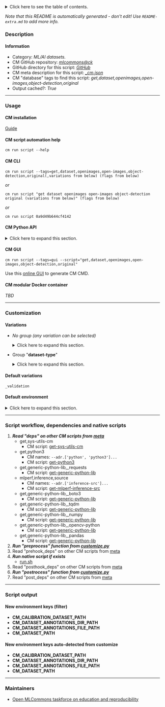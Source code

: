 <details>
<summary>Click here to see the table of contents.</summary>

* [Description](#description)
* [Information](#information)
* [Usage](#usage)
  * [ CM installation](#cm-installation)
  * [ CM script automation help](#cm-script-automation-help)
  * [ CM CLI](#cm-cli)
  * [ CM Python API](#cm-python-api)
  * [ CM GUI](#cm-gui)
  * [ CM modular Docker container](#cm-modular-docker-container)
* [Customization](#customization)
  * [ Variations](#variations)
  * [ Default environment](#default-environment)
* [Script workflow, dependencies and native scripts](#script-workflow-dependencies-and-native-scripts)
* [Script output](#script-output)
* [New environment keys (filter)](#new-environment-keys-(filter))
* [New environment keys auto-detected from customize](#new-environment-keys-auto-detected-from-customize)
* [Maintainers](#maintainers)

</details>

*Note that this README is automatically generated - don't edit! Use `README-extra.md` to add more info.*

### Description

#### Information

* Category: *ML/AI datasets.*
* CM GitHub repository: *[mlcommons@ck](https://github.com/mlcommons/ck/tree/master/cm-mlops)*
* GitHub directory for this script: *[GitHub](https://github.com/mlcommons/ck/tree/master/cm-mlops/script/get-dataset-openimages)*
* CM meta description for this script: *[_cm.json](_cm.json)*
* CM "database" tags to find this script: *get,dataset,openimages,open-images,object-detection,original*
* Output cached?: *True*
___
### Usage

#### CM installation

[Guide](https://github.com/mlcommons/ck/blob/master/docs/installation.md)

#### CM script automation help

```cm run script --help```

#### CM CLI

`cm run script --tags=get,dataset,openimages,open-images,object-detection,original(,variations from below) (flags from below)`

*or*

`cm run script "get dataset openimages open-images object-detection original (variations from below)" (flags from below)`

*or*

`cm run script 0a9d49b644cf4142`

#### CM Python API

<details>
<summary>Click here to expand this section.</summary>

```python

import cmind

r = cmind.access({'action':'run'
                  'automation':'script',
                  'tags':'get,dataset,openimages,open-images,object-detection,original'
                  'out':'con',
                  ...
                  (other input keys for this script)
                  ...
                 })

if r['return']>0:
    print (r['error'])

```

</details>


#### CM GUI

```cm run script --tags=gui --script="get,dataset,openimages,open-images,object-detection,original"```

Use this [online GUI](https://cKnowledge.org/cm-gui/?tags=get,dataset,openimages,open-images,object-detection,original) to generate CM CMD.

#### CM modular Docker container

*TBD*

___
### Customization


#### Variations

  * *No group (any variation can be selected)*
    <details>
    <summary>Click here to expand this section.</summary>

    * `_1`
      - Environment variables:
        - *CM_DATASET_SIZE*: `1`
      - Workflow:
    * `_5`
      - Environment variables:
        - *CM_DATASET_SIZE*: `5`
      - Workflow:
    * `_50`
      - Environment variables:
        - *CM_DATASET_SIZE*: `50`
      - Workflow:
    * `_500`
      - Environment variables:
        - *CM_DATASET_SIZE*: `500`
      - Workflow:
    * `_full`
      - Environment variables:
        - *CM_DATASET_SIZE*: ``
      - Workflow:

    </details>


  * Group "**dataset-type**"
    <details>
    <summary>Click here to expand this section.</summary>

    * `_calibration`
      - Environment variables:
        - *CM_CALIBRATION_DATASET_WGET_URL*: `https://github.com/mlcommons/inference/blob/master/calibration/openimages/openimages_cal_images_list.txt`
        - *CM_DATASET_CALIBRATION*: `yes`
      - Workflow:
    * **`_validation`** (default)
      - Environment variables:
        - *CM_DATASET_CALIBRATION*: `no`
      - Workflow:

    </details>


#### Default variations

`_validation`
#### Default environment

<details>
<summary>Click here to expand this section.</summary>

These keys can be updated via --env.KEY=VALUE or "env" dictionary in @input.json or using script flags.

* CM_DATASET_CALIBRATION: **no**

</details>

___
### Script workflow, dependencies and native scripts

  1. ***Read "deps" on other CM scripts from [meta](https://github.com/mlcommons/ck/tree/master/cm-mlops/script/get-dataset-openimages/_cm.json)***
     * get,sys-utils-cm
       - CM script: [get-sys-utils-cm](https://github.com/mlcommons/ck/tree/master/cm-mlops/script/get-sys-utils-cm)
     * get,python3
       * CM names: `--adr.['python', 'python3']...`
       - CM script: [get-python3](https://github.com/mlcommons/ck/tree/master/cm-mlops/script/get-python3)
     * get,generic-python-lib,_requests
       - CM script: [get-generic-python-lib](https://github.com/mlcommons/ck/tree/master/cm-mlops/script/get-generic-python-lib)
     * mlperf,inference,source
       * CM names: `--adr.['inference-src']...`
       - CM script: [get-mlperf-inference-src](https://github.com/mlcommons/ck/tree/master/cm-mlops/script/get-mlperf-inference-src)
     * get,generic-python-lib,_boto3
       - CM script: [get-generic-python-lib](https://github.com/mlcommons/ck/tree/master/cm-mlops/script/get-generic-python-lib)
     * get,generic-python-lib,_tqdm
       - CM script: [get-generic-python-lib](https://github.com/mlcommons/ck/tree/master/cm-mlops/script/get-generic-python-lib)
     * get,generic-python-lib,_numpy
       - CM script: [get-generic-python-lib](https://github.com/mlcommons/ck/tree/master/cm-mlops/script/get-generic-python-lib)
     * get,generic-python-lib,_opencv-python
       - CM script: [get-generic-python-lib](https://github.com/mlcommons/ck/tree/master/cm-mlops/script/get-generic-python-lib)
     * get,generic-python-lib,_pandas
       - CM script: [get-generic-python-lib](https://github.com/mlcommons/ck/tree/master/cm-mlops/script/get-generic-python-lib)
  1. ***Run "preprocess" function from [customize.py](https://github.com/mlcommons/ck/tree/master/cm-mlops/script/get-dataset-openimages/customize.py)***
  1. Read "prehook_deps" on other CM scripts from [meta](https://github.com/mlcommons/ck/tree/master/cm-mlops/script/get-dataset-openimages/_cm.json)
  1. ***Run native script if exists***
     * [run.sh](https://github.com/mlcommons/ck/tree/master/cm-mlops/script/get-dataset-openimages/run.sh)
  1. Read "posthook_deps" on other CM scripts from [meta](https://github.com/mlcommons/ck/tree/master/cm-mlops/script/get-dataset-openimages/_cm.json)
  1. ***Run "postrocess" function from [customize.py](https://github.com/mlcommons/ck/tree/master/cm-mlops/script/get-dataset-openimages/customize.py)***
  1. Read "post_deps" on other CM scripts from [meta](https://github.com/mlcommons/ck/tree/master/cm-mlops/script/get-dataset-openimages/_cm.json)
___
### Script output
#### New environment keys (filter)

* **CM_CALIBRATION_DATASET_PATH**
* **CM_DATASET_ANNOTATIONS_DIR_PATH**
* **CM_DATASET_ANNOTATIONS_FILE_PATH**
* **CM_DATASET_PATH**
#### New environment keys auto-detected from customize

* **CM_CALIBRATION_DATASET_PATH**
* **CM_DATASET_ANNOTATIONS_DIR_PATH**
* **CM_DATASET_ANNOTATIONS_FILE_PATH**
* **CM_DATASET_PATH**
___
### Maintainers

* [Open MLCommons taskforce on education and reproducibility](https://github.com/mlcommons/ck/blob/master/docs/mlperf-education-workgroup.md)